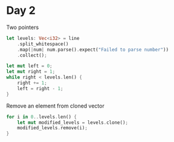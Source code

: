 # Day 2

Two pointers

```rust
let levels: Vec<i32> = line
    .split_whitespace()
    .map(|num| num.parse().expect("Failed to parse number"))
    .collect();

let mut left = 0;
let mut right = 1;
while right < levels.len() {
    right += 1;
    left = right - 1;
}
```

Remove an element from cloned vector

```rust
for i in 0..levels.len() {
    let mut modified_levels = levels.clone();
    modified_levels.remove(i);
}
```